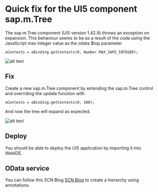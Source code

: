# Quick fix for the UI5 component sap.m.Tree
The sap.m.Tree component (UI5 version 1.42.9) throws an exception on expansion.  This behaviour seems to be as a result of the code using the JavaScript max integer value as the odata $top parameter

```
aContexts = oBinding.getContexts(0, Number.MAX_SAFE_INTEGER);
```
![alt text](https://answers.sap.com/storage/attachments/18835-ui5-tree-err2.png")

## Fix
Create a new sap.m.Tree component by extending the sap.m.Tree control and overriding the update function with

```
aContexts = oBinding.getContexts(0, 100);
```
And now the tree will expand as expected.

![alt text](https://answers.sap.com/storage/attachments/18836-ui5-tree-err3.png")

## Deploy
You should be able to deploy the UI5 application by importing it into WebIDE. 

## OData service
You can follow this SCN Blog [SCN Blog](https://blogs.sap.com/2015/10/23/treetable-odata-binding/) to create a hierarchy using annotations.
